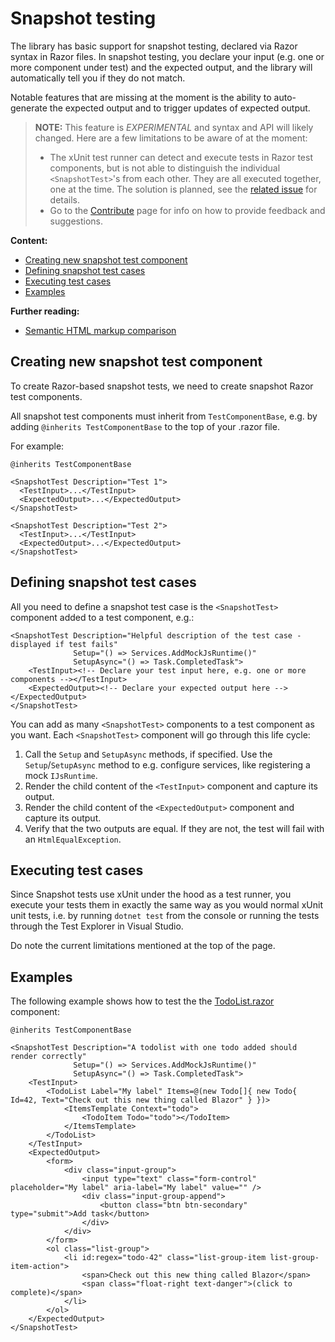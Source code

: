 # Snapshot testing

The library has basic support for snapshot testing, declared via Razor syntax in Razor files. In snapshot testing, you declare your input (e.g. one or more component under test) and the expected output, and the library will automatically tell you if they do not match.

Notable features that are missing at the moment is the ability to auto-generate the expected output and to trigger updates of expected output.

> **NOTE:** This feature is _EXPERIMENTAL_ and syntax and API will likely changed. Here are a few limitations to be aware of at the moment:
>
> - The xUnit test runner can detect and execute tests in Razor test components, but is not able to distinguish the individual `<SnapshotTest>`'s from each other. They are all executed together, one at the time. The solution is planned, see the [related issue](https://github.com/egil/razor-components-testing-library/issues/4) for details.
> - Go to the [Contribute](/docs/Contribute.html) page for info on how to provide feedback and suggestions.

**Content:**

- [Creating new snapshot test component](#creating-new-snapshot-test-component)
- [Defining snapshot test cases](#defining-snapshot-test-cases)
- [Executing test cases](#executing-test-cases)
- [Examples](#examples)

**Further reading:**

- [Semantic HTML markup comparison](/docs/Semantic-HTML-markup-comparison.html)

## Creating new snapshot test component

To create Razor-based snapshot tests, we need to create snapshot Razor test components.

All snapshot test components must inherit from `TestComponentBase`, e.g. by adding `@inherits TestComponentBase` to the top of your .razor file.

For example:

```cshtml
@inherits TestComponentBase

<SnapshotTest Description="Test 1">
  <TestInput>...</TestInput>
  <ExpectedOutput>...</ExpectedOutput>
</SnapshotTest>

<SnapshotTest Description="Test 2">
  <TestInput>...</TestInput>
  <ExpectedOutput>...</ExpectedOutput>
</SnapshotTest>
```

## Defining snapshot test cases

All you need to define a snapshot test case is the `<SnapshotTest>` component added to a test component, e.g.:

```cshtml
<SnapshotTest Description="Helpful description of the test case - displayed if test fails"
              Setup="() => Services.AddMockJsRuntime()"
              SetupAsync="() => Task.CompletedTask">
    <TestInput><!-- Declare your test input here, e.g. one or more components --></TestInput>
    <ExpectedOutput><!-- Declare your expected output here --></ExpectedOutput>
</SnapshotTest>
```

You can add as many `<SnapshotTest>` components to a test component as you want. Each `<SnapshotTest>` component will go through this life cycle:

1. Call the `Setup` and `SetupAsync` methods, if specified. Use the `Setup`/`SetupAsync` method to e.g. configure services, like registering a mock `IJsRuntime`.
2. Render the child content of the `<TestInput>` component and capture its output.
3. Render the child content of the `<ExpectedOutput>` component and capture its output.
4. Verify that the two outputs are equal. If they are not, the test will fail with an `HtmlEqualException`.

## Executing test cases

Since Snapshot tests use xUnit under the hood as a test runner, you execute your tests them in exactly the same way as you would normal xUnit unit tests, i.e. by running `dotnet test` from the console or running the tests through the Test Explorer in Visual Studio.

Do note the current limitations mentioned at the top of the page.

## Examples

The following example shows how to test the the [TodoList.razor](https://github.com/egil/razor-components-testing-library/tree/master/sample/src/Pages/TodoList.razor) component:

```cshtml
@inherits TestComponentBase

<SnapshotTest Description="A todolist with one todo added should render correctly"
              Setup="() => Services.AddMockJsRuntime()"
              SetupAsync="() => Task.CompletedTask">
    <TestInput>
        <TodoList Label="My label" Items=@(new Todo[]{ new Todo{ Id=42, Text="Check out this new thing called Blazor" } })>
            <ItemsTemplate Context="todo">
                <TodoItem Todo="todo"></TodoItem>
            </ItemsTemplate>
        </TodoList>
    </TestInput>
    <ExpectedOutput>
        <form>
            <div class="input-group">
                <input type="text" class="form-control" placeholder="My label" aria-label="My label" value="" />
                <div class="input-group-append">
                    <button class="btn btn-secondary" type="submit">Add task</button>
                </div>
            </div>
        </form>
        <ol class="list-group">
            <li id:regex="todo-42" class="list-group-item list-group-item-action">
                <span>Check out this new thing called Blazor</span>
                <span class="float-right text-danger">(click to complete)</span>
            </li>
        </ol>
    </ExpectedOutput>
</SnapshotTest>
```

